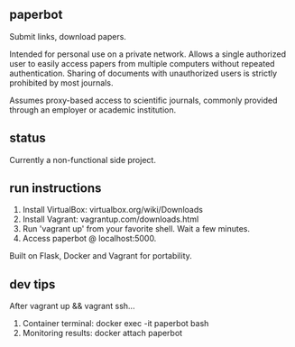 ## paperbot
Submit links, download papers.

Intended for personal use on a private network. Allows a single authorized user to easily access papers from multiple computers without repeated authentication. Sharing of documents with unauthorized users is strictly prohibited by most journals.

Assumes proxy-based access to scientific journals, commonly provided through an employer or academic institution.

## status
Currently a non-functional side project.

## run instructions
1. Install VirtualBox: virtualbox.org/wiki/Downloads
2. Install Vagrant: vagrantup.com/downloads.html
3. Run 'vagrant up' from your favorite shell. Wait a few minutes.
4. Access paperbot @ localhost:5000.

Built on Flask, Docker and Vagrant for portability.

## dev tips
After vagrant up && vagrant ssh...
1. Container terminal: docker exec -it paperbot bash
2. Monitoring results: docker attach paperbot
